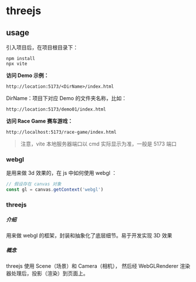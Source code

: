 # threejs

## usage
引入项目后，在项目根目录下：
```
npm install
npx vite
```

**访问 Demo 示例：**
```
http://location:5173/<DirName>/index.html
```
DirName：项目下对应 Demo 的文件夹名称，比如：
```
http://location:5173/demo01/index.html
```

**访问 Race Game 赛车游戏：**
```
http://localhost:5173/race-game/index.html
```

> 注意，vite 本地服务器端口以 cmd 实际显示为准，一般是 5173 端口

### webgl

是用来做 3d 效果的，在 js 中如何使用 webgl ：

```javascript
// 假设存在 canvas 对象
const gl = canvas.getContext('webgl')
```

### threejs

##### 介绍

用来做 webgl 的框架，封装和抽象化了底层细节。易于开发实现 3D 效果

##### 概念
threejs 使用 Scene（场景）和 Camera（相机），
然后经 WebGLRenderer 渲染器处理后，投影（渲染）到页面上。
```


    
